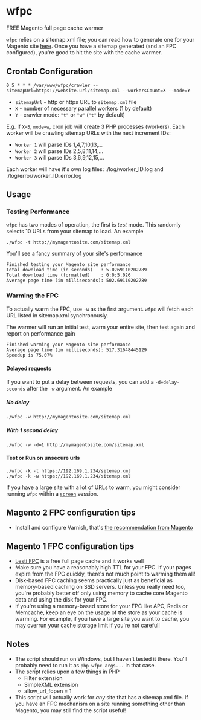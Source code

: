 # wfpc

FREE Magento full page cache warmer

`wfpc` relies on a sitemap.xml file; you can read how to generate one for your Magento site  [here](http://alanstorm.com/generating_google_sitemaps_in_magento). Once you have a sitemap generated (and an FPC configured), you're good to hit the site with the cache warmer.


## Crontab Configuration
```
0 5 * * * /var/www/wfpc/crawler --sitemapUrl=https://website.url/sitemap.xml --workersCount=X --mode=Y
```
 * `sitemapUrl` - http or https URL to `sitemap.xml` file
 * `X` - number of necessary parallel workers (1 by default)
 * `Y` - crawler mode: `"t"` or `"w"` (`"t"` by default)
 
E.g. if `X=3`, `mode=w`, cron job will create 3 PHP processes (workers). Each worker will be crawling sitemap URLs with the next increment IDs:
 * `Worker 1` will parse IDs 1,4,7,10,13,...
 * `Worker 2` will parse IDs 2,5,8,11,14,...
 * `Worker 3` will parse IDs 3,6,9,12,15,...
 
Each worker will have it's own log files: ./log/worker_ID.log and ./log/error/worker_ID_error.log

## Usage
### Testing Performance
`wfpc` has two modes of operation, the first is *test* mode. This randomly selects 10 URLs from your sitemap to load. An example
```
./wfpc -t http://mymagentosite.com/sitemap.xml
```
You'll see a fancy summary of your site's performance
```shell
Finished testing your Magento site performance
Total download time (in seconds)   : 5.0269110202789
Total download time (formatted)    : 0:0:5.026
Average page time (in milliseconds): 502.69110202789
```

### Warming the FPC
To actually warm the FPC, use `-w` as the first argument. `wfpc` will fetch each URL listed in sitemap.xml synchronously.

The warmer will run an initial test, warm your entire site, then test again and report on performance gain

```shell
Finished warming your Magento site performance
Average page time (in milliseconds): 517.31648445129
Speedup is 75.07%
```

#### Delayed requests
If you want to put a delay between requests, you can add a `-d=delay-seconds` after the `-w` argument. An example

##### No delay
```
./wfpc -w http://mymagentosite.com/sitemap.xml
```
##### With 1 second delay
```
./wfpc -w -d=1 http://mymagentosite.com/sitemap.xml
```
#### Test or Run on unsecure urls
```
./wfpc -k -t https://192.169.1.234/sitemap.xml
./wfpc -k -w https://192.169.1.234/sitemap.xml
```
If you have a large site with a lot of URLs to warm, you might consider running `wfpc` within a [`screen`](http://www.gnu.org/software/screen/manual/screen.html) session.

## Magento 2 FPC configuration tips
 * Install and configure Varnish, that's [the recommendation from Magento](http://devdocs.magento.com/guides/v2.0/config-guide/varnish/config-varnish.html)

## Magento 1 FPC configuration tips
 * [Lesti FPC](https://gordonlesti.com/projects/lestifpc/) is a free full page cache and it works well
 * Make sure you have a reasonably high TTL for your FPC. If your pages expire from the FPC quickly, there's not much point to warming them all!
 * Disk-based FPC caching seems practically just as beneficial as memory-based caching on SSD servers. Unless you really need too, you're probably better off only using memory to cache core Magento data and using the disk for your FPC.
 * If you're using a memory-based store for your FPC like APC, Redis or Memcache, keep an eye on the usage of the store as your cache is warming. For example, if you have a large site you want to cache, you may overrun your cache storage limit if you're not careful!

## Notes
* The script should run on Windows, but I haven't tested it there. You'll probably need to run it as `php wfpc args...` in that case.
* The script relies upon a few things in PHP
  - Filter extension
  - SimpleXML extension
  - allow_url_fopen = 1
* This script will actually work for *any* site that has a sitemap.xml file. If you have an FPC mechanism on a site running something other than Magento, you may still find the script useful!

